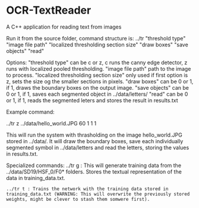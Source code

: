 # OCR-TextReader
A C++ application for reading text from images

Run it from the source folder, command structure is: 
../tr "threshold type" "image file path" "localized thresholding section size" "draw boxes" "save objects" "read" 

Options:
	"threshold type" can be c or z, c runs the canny edge detector, z runs with localized pooled thresholding.
	"image file path" path to the image to process.
	"localized thresholding section size" only used if first option is z, sets the size og the smaller sections in pixels.
	"draw boxes" can be 0 or 1, if 1, draws the boundary boxes on the output image.
	"save objects" can be 0 or 1, if 1, saves each segmented object in ../data/letters/
	"read" can be 0 or 1, if 1, reads the segmented leters and stores the result in results.txt

Example command: 

../tr z ../data/hello_world.JPG 60 1 1 1

This will run the system with thrasholding on the image hello_world.JPG stored in ../data/. It will draw the boundary boxes, save each individually segmented symbol in ../data/letters and read the letters, storing the values in results.txt.

Specialized commands:
	../tr g : This will generate training data from the ../data/SD19/HSF_0/F0* folders. Stores the textual representation of the data in training_data.txt.

	../tr t : Trains the network with the training data stored in training_data.txt (WARNING: This will overwrite the previously stored weights, might be clever to stash them somwere first).



